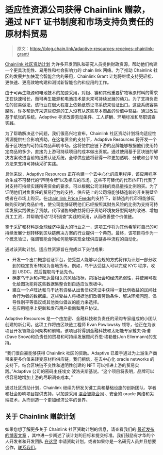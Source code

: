 # 适应性资源公司获得 Chainlink 赠款，通过 NFT 证书制度和市场支持负责任的原材料贸易

> 原文：<https://blog.chain.link/adaptive-resources-receives-chainlink-grant/>

[Chainlink 社区资助计划](https://chain.link/community/grants) 为许多开发团队和研究人员提供财政资源，帮助他们构建一个更具功能性、易用性和社会影响力的 chain link 网络。为了推动 Chainlink 社区的发展并加快混合智能合约的采用，Chainlink Grant 计划将继续支持更轻松、更快速、更高效地构建和测试新智能合约和应用的工作。

由于可再生能源和电池技术的加速采用，对钽、镍和其他重要矿物等原材料的需求正在快速增长，而可再生能源和电池技术是未来可持续发展的动力。为了支持负责任的贸易做法，该行业在很大程度上依赖纸质证书系统来验证出口。这些系统容易腐败，许多帮助开采这些资源的工人没有从这些基本商品的价值中获益。通过改进基于纸张的系统，Adaptive 寻求改善劳动条件、工人薪酬、环境标准和尽职调查实践。

为了帮助解决这个问题，我们很高兴地宣布，Chainlink 社区资助计划将向适应性资源提供社会影响资助。在这笔资金的支持下，Adaptive Resources 将开发一个基于区块链的可持续商品声明市场，这将使供应链下游的品牌能够根据他们使用特定商品的多少，直接为上游可持续项目的成本做出贡献。通过使用基于区块链的解决方案改进当前的纸质认证系统，全球供应链将获得一种更加透明、分散和公平的方法来支持可持续采矿实践。

具体来说，Adaptive Resources 正在构建一个去中心化的应用程序，该应用程序会生成不可替代的“声明令牌”以及相应的市场。这些不可替代的代币(NFT)代表了对支持可持续实践所需资金的要求，可以根据公司消耗的商品量按比例购买。为了证明他们对负责任的贸易行为的支持，供应链上的公司将能够铸造新的非关税壁垒或者在市场上购买。在[chain link Price Feeds](https://chain.link/solutions/defi)的支持下，新铸造的代币将能够反映购买时的商品价格，使公司能够证明他们已经按照其财务风险的比例为支持可持续发展实践做出了贡献。代币销售的收益将用于资助环境友好型网站的改进、增加员工工资，并帮助推动“尽职调查”实践的采用，从而改善整个价值链。

鉴于采矿和材料是全球经济中最大的行业之一，这项工作将为其他希望将自己的可持续发展计划转移到区块链解决方案的行业提供一个典范。最终，该项目将作为一个概念验证，强调智能合同如何能够实现全球供应链各种流程的自动化。

通过该资助计划，适应性资源旨在完成以下交付成果:

*   开发一个出口概念验证平台，使受益人能够以合规的方式将作为计划一部分收到的稳定货币转换为当地货币。例如，乌干达受益人可以完成 KYC 程序，收到 USDC，然后提取乌干达先令。
*   确定乌干达和卢旺达最相关的风险指标，包括社会和经济脆弱性，并使用可视化绘图功能将这些数据集整合到自适应仪表板中。
*   建立一个卢旺达和乌干达有资格从出售债权凭证中获得一定比例收益的民间社会行为者的数据库。这些受益人将根据他们改善劳动条件、解决环境问题、倡导性别平等倡议或其他类似倡议的能力来选择。
*   在应用程序上更新和发布用户指南和用户协议。

Adaptive Resources 是一个由加密、金融科技和负责任的采购专家组成的小团队创建的新公司。这项工作将由区块链工程师 Evan Powlowsky 领导，他正在为该项目开发智能合同架构和前端。该项目将得到金融科技和太阳能专家戴夫·斯诺(Dave Snow)和负责任的贸易和可持续发展顾问乔恩·埃勒曼(Jon Ellermann)的支持。

“我们很自豪能够获得 Chainlink 社区的资助。Adaptive 已着手通过为上游生产商带来更多价值来转变原材料供应链。我们相信，在去中心化 oracle networks 的支持下，结合区块链不变性和透明性创建的 NFT 可以推进上游的贸易实践。”Adaptive 公司的密码主任埃文·波洛夫斯基说。“这个项目将表明，品牌可以很容易地增加上游的尽职调查成本。”

通过社区资助计划，Chainlink 继续为研发关键工具和基础设施的创新团队、学者和社会影响项目提供支持，以加速采用 [混合智能合同](https://blog.chain.link/hybrid-smart-contracts-explained/) 、安全的 oracle 网络和尖端技术，从而创造一个更加经济公平的世界。

## 关于 Chainlink 赠款计划

如果您想了解更多关于 Chainlink 社区资助计划的信息，请查看我们的 [最近发布的博客文章](https://blog.chain.link/introducing-the-chainlink-community-grant-program/) ，其中进一步阐述了该计划的目标和提交标准。我们鼓励有才华的个人开发者和开发团队 [在这里](https://chainlinkgrants.typeform.com/to/efEbsq) 申请资助计划，或者如果你是一名研究人员并且想要合作，[联系我们](/cdn-cgi/l/email-protection#45372036202437262d05262d242c2b292c2b2e292427366b262a28)。